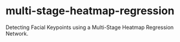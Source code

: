 # multi-stage-heatmap-regression
Detecting Facial Keypoints using a Multi-Stage Heatmap Regression Network.
